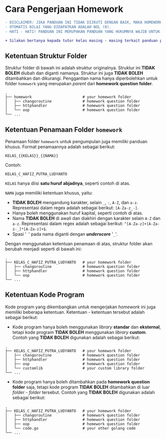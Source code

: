 # Cara Pengerjaan Homework

```diff
- DISCLAIMER: JIKA PANDUAN INI TIDAK DIIKUTI DENGAN BAIK, MAKA HOMEWORK YANG DISUBMIT TIDAK DAPAT DINILAI.
- OTOMATIS NILAI YANG DIDAPATKAN ADALAH NOL (0).
- HATI - HATI! PANDUAN INI MERUPAKAN PANDUAN YANG HUKUMNYA WAJIB UNTUK DIIKUTI.
```

```diff
+ Silakan bertanya kepada tutor kelas masing - masing terkait panduan pengerjaan homework ini.
```

## Ketentuan Struktur Folder

Struktur folder di bawah ini adalah struktur originalnya.
Struktur ini **TIDAK BOLEH** diubah dan diganti namanya.
Struktur ini juga **TIDAK BOLEH** ditambahkan dan dikurangi.
Penggantian nama hanya diperbolehkan untuk folder `homework` yang merupakan *parent* dari **homework question folder**.

```
.
├── homework                       # your homework folder
│   ├── changoroutine              # homework question folder
│   ├── httphandler                # homework question folder
│   └── oop                        # homework question folder
└── ...
```

## Ketentuan Penamaan Folder `homework`

Penamaan folder `homework` untuk pengumpulan juga memiliki panduan khusus. Format penamaannya adalah sebagai berikut:

`KELAS_{{KELAS}}_{{NAMA}}`

Contoh:

`KELAS_C_HAFIZ_PUTRA_LUDYANTO`

`KELAS` hanya diisi **satu huruf abjadnya**, seperti contoh di atas.

`NAMA` juga memiliki ketentuan khusus, yaitu:
- **TIDAK BOLEH** mengandung karakter, selain `_`, `-`, `A-Z`, dan `a-z`. Representasi dalam regex adalah sebagai berikut: `[A-Za-z_-]`.
- Hanya boleh menggunakan huruf kapital, seperti contoh di atas.
- Nama **TIDAK BOLEH** di awali dan diakhiri dengan karakter selain `A-Z` dan `a-z`. Representasi dalam regex adalah sebagai berikut: `^[A-Za-z]+[A-Za-z-_]*[A-Za-z]+$`.
- Spasi '` `' pada nama diganti dengan ***underscore*** '`_`'.

Dengan menggunakan ketentuan penamaan di atas, struktur folder akan berubah menjadi seperti di bawah ini:

```
.
├── KELAS_C_HAFIZ_PUTRA_LUDYANTO   # your homework folder
│   ├── changoroutine              # homework question folder
│   ├── httphandler                # homework question folder
│   └── oop                        # homework question folder
└── ...
```

## Ketentuan Kode Program

Kode program yang dikembangkan untuk mengerjakan *homework* ini juga memiliki beberapa ketentuan. Ketentuan - ketentuan tersebut adalah sebagai berikut:
- Kode program hanya boleh menggunakan *library* **standar** dan **eksternal**, tetapi kode program **TIDAK BOLEH** menggunakan *library* **custom**. Contoh yang **TIDAK BOLEH** digunakan adalah sebagai berikut:
```
.
├── KELAS_C_HAFIZ_PUTRA_LUDYANTO   # your homework folder
│   ├── changoroutine              # homework question folder
│   ├── httphandler                # homework question folder
│   ├── oop                        # homework question folder
│   └── customlib                  # your custom library folder
└── ...
```
- Kode program hanya boleh ditambahkan pada **homework question folder** saja, tetapi kode program **TIDAK BOLEH** ditambahkan di luar *folder* - *folder* tersebut. Contoh yang **TIDAK BOLEH** digunakan adalah sebagai berikut:
```
.
├── KELAS_C_HAFIZ_PUTRA_LUDYANTO   # your homework folder
│   ├── changoroutine              # homework question folder
│   ├── httphandler                # homework question folder
│   ├── oop                        # homework question folder
│   └── code.go                    # your other golang code
└── ...
```